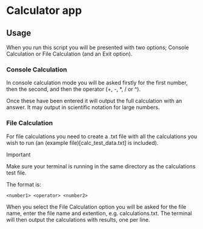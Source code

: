 # Calculator app

## Usage

When you run this script you will be presented with two options; Console Calculation or File Calculation (and an Exit option).

### Console Calculation

In console calculation mode you will be asked firstly for the first number, then the second, and then the operator (+, -, *, / or ^).

Once these have been entered it will output the full calculation with an answer. It may output in scientific notation for large numbers.

### File Calculation

For file calculations you need to create a .txt file with all the calculations you wish to run (an (example file)[calc_test_data.txt] is included).

> [!important]
> Make sure your terminal is running in the same directory as the calculations test file.

The format is:

```
<number1> <operator> <number2>
```

When you select the File Calculation option you will be asked for the file name, enter the file name and extention, e.g. calculations.txt. The terminal will then output the calculations with results, one per line.
